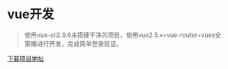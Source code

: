 # vue开发
>使用vue-cli2.9.6来搭建干净的项目，使用vue2.5.x+vue-router+vuex全家桶进行开发，完成简单登录验证。

[下载项目地址](https://github.com/ymblog/vue)

